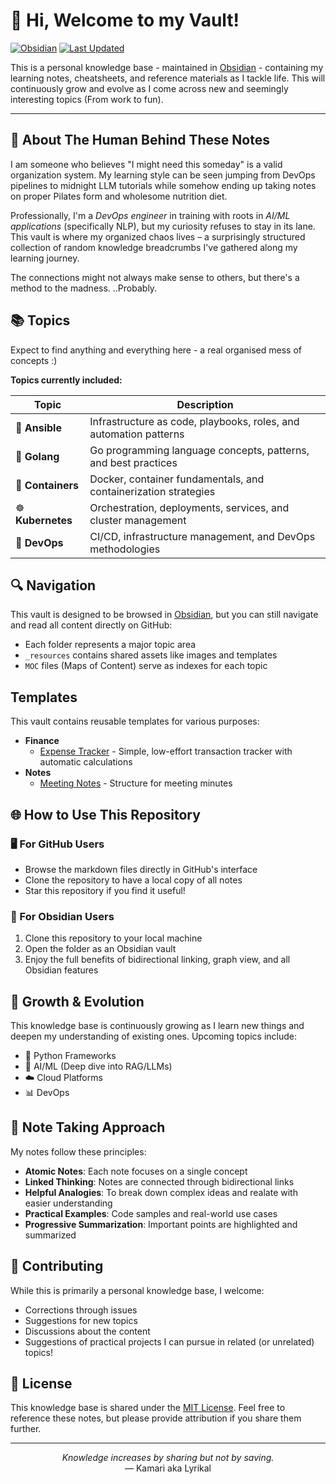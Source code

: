 # 🧠 Hi, Welcome to my Vault!

[![Obsidian](https://img.shields.io/badge/Obsidian-%23483699.svg?style=for-the-badge&logo=obsidian&logoColor=white)](https://obsidian.md/) [![Last Updated](https://img.shields.io/github/last-commit/shreya-sk/Knowledge-hub?style=for-the-badge&label=Last%20Updated)](https://github.com/shreya-sk/Knowledge-hub/commits/main)

This is a personal knowledge base - maintained in [Obsidian](https://obsidian.md/) - containing my learning notes, cheatsheets, and reference materials as I tackle life. This will continuously grow and evolve as I come across new and seemingly interesting topics (From work to fun).

---
## 🧩 About The Human Behind These Notes

I am someone who believes "I might need this someday" is a valid organization system. My learning style can be seen jumping from DevOps pipelines to midnight LLM tutorials while somehow ending up taking notes on proper Pilates form and wholesome nutrition diet.

Professionally, I'm a *DevOps engineer* in training with roots in _AI/ML applications_ (specifically NLP), but my curiosity refuses to stay in its lane. This vault is where my organized chaos lives – a surprisingly structured collection of random knowledge breadcrumbs I've gathered along my learning journey.

The connections might not always make sense to others, but there's a method to the madness. ..Probably.
## 📚 Topics

Expect to find anything and everything here - a real organised mess of concepts :)

**Topics currently included:**

|Topic|Description|
|---|---|
|🔧 **Ansible**|Infrastructure as code, playbooks, roles, and automation patterns|
|🐹 **Golang**|Go programming language concepts, patterns, and best practices|
|🐳 **Containers**|Docker, container fundamentals, and containerization strategies|
|☸️ **Kubernetes**|Orchestration, deployments, services, and cluster management|
|🔄 **DevOps**|CI/CD, infrastructure management, and DevOps methodologies|

## 🔍 Navigation

This vault is designed to be browsed in [Obsidian](https://obsidian.md/), but you can still navigate and read all content directly on GitHub:

- Each folder represents a major topic area
- `_resources` contains shared assets like images and templates
- `MOC` files (Maps of Content) serve as indexes for each topic
## Templates

This vault contains reusable templates for various purposes:

- **Finance**
  - [Expense Tracker](Templates/Finance/Expense-Tracker.md) - Simple, low-effort transaction tracker with automatic calculations
- **Notes**
  - [Meeting Notes](Templates/Notes/Meeting-Notes.md) - Structure for meeting minutes

## 🌐 How to Use This Repository

### 🖥️ For GitHub Users

- Browse the markdown files directly in GitHub's interface
- Clone the repository to have a local copy of all notes
- Star this repository if you find it useful!

### 📓 For Obsidian Users

1. Clone this repository to your local machine
2. Open the folder as an Obsidian vault
3. Enjoy the full benefits of bidirectional linking, graph view, and all Obsidian features
## 🌱 Growth & Evolution

This knowledge base is continuously growing as I learn new things and deepen my understanding of existing ones. Upcoming topics include:

- 🐍 Python Frameworks
- 🧠 AI/ML (Deep dive into RAG/LLMs)
- ☁️ Cloud Platforms
- 📊 DevOps

## 📝 Note Taking Approach

My notes follow these principles:

- **Atomic Notes**: Each note focuses on a single concept
- **Linked Thinking**: Notes are connected through bidirectional links
- **Helpful Analogies**: To break down complex ideas and realate with easier understanding
- **Practical Examples**: Code samples and real-world use cases
- **Progressive Summarization**: Important points are highlighted and summarized
## 🤝 Contributing

While this is primarily a personal knowledge base, I welcome:

- Corrections through issues
- Suggestions for new topics
- Discussions about the content
- Suggestions of practical projects I can pursue in related (or unrelated) topics!
## 📜 License

This knowledge base is shared under the [MIT License](https://claude.ai/chat/LICENSE). Feel free to reference these notes, but please provide attribution if you share them further.

---

<p align="center"> <i>Knowledge increases by sharing but not by saving.</i><br> — Kamari aka Lyrikal </p>
